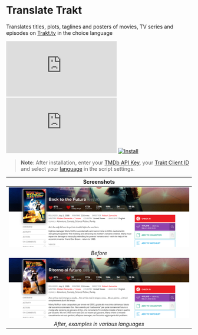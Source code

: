 # Translate Trakt

Translates titles, plots, taglines and posters of movies, TV series and episodes on [Trakt.tv][trakt-link] in the choice language

[![Version][version-badge]][link]
[![Size][size-badge]][link]
[![Install][install-badge]][download-link]

>**Note**: After installation, enter your [TMDb API Key][tmdb-api], your [Trakt Client ID][trakt-client-id] and select your [language][tmdb-language] in the script settings.

|              Screenshots               |
| :------------------------------------: |
|    [![Before][screenshot-1]][link]     |
|                _Before_                |
|     [![After][screenshot-2]][link]     |
| _After, examples in various languages_ |

[trakt-link]: https://trakt.tv/
[link]: #translate-trakt
[tmdb-api]: https://developers.themoviedb.org/3/
[trakt-client-id]: https://trakt.tv/oauth/applications/new
[tmdb-language]: https://developers.themoviedb.org/3/configuration/get-primary-translations

[version-badge]: https://flat.badgen.net/runkit/iFelix18/version/iFelix18/Trakt-Userscripts/master/userscripts/meta/translate-trakt.meta.js
[size-badge]: https://flat.badgen.net/badgesize/normal/iFelix18/Trakt-Userscripts/master/userscripts/translate-trakt.user.js
[install-badge]: https://flat.badgen.net/badge/install%20directly%20from/GitHub/blue "Click here!"

[download-link]: https://cdn.jsdelivr.net/gh/iFelix18/Trakt-Userscripts@master/userscripts/translate-trakt.user.js "Click here!"

[screenshot-1]: /docs/screenshots/translate-trakt_before.png?raw=true "Before"
[screenshot-2]: /docs/screenshots/translate-trakt_after.gif?raw=true "AFter"
